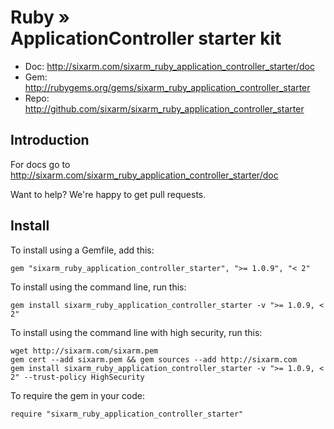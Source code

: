 # Ruby » <br> ApplicationController starter kit

* Doc: <http://sixarm.com/sixarm_ruby_application_controller_starter/doc>
* Gem: <http://rubygems.org/gems/sixarm_ruby_application_controller_starter>
* Repo: <http://github.com/sixarm/sixarm_ruby_application_controller_starter>
<!--HEADER-SHUT-->


## Introduction

For docs go to <http://sixarm.com/sixarm_ruby_application_controller_starter/doc>

Want to help? We're happy to get pull requests.


<!--INSTALL-OPEN-->

## Install

To install using a Gemfile, add this:

    gem "sixarm_ruby_application_controller_starter", ">= 1.0.9", "< 2"

To install using the command line, run this:

    gem install sixarm_ruby_application_controller_starter -v ">= 1.0.9, < 2"

To install using the command line with high security, run this:

    wget http://sixarm.com/sixarm.pem
    gem cert --add sixarm.pem && gem sources --add http://sixarm.com
    gem install sixarm_ruby_application_controller_starter -v ">= 1.0.9, < 2" --trust-policy HighSecurity

To require the gem in your code:

    require "sixarm_ruby_application_controller_starter"

<!--INSTALL-SHUT-->
